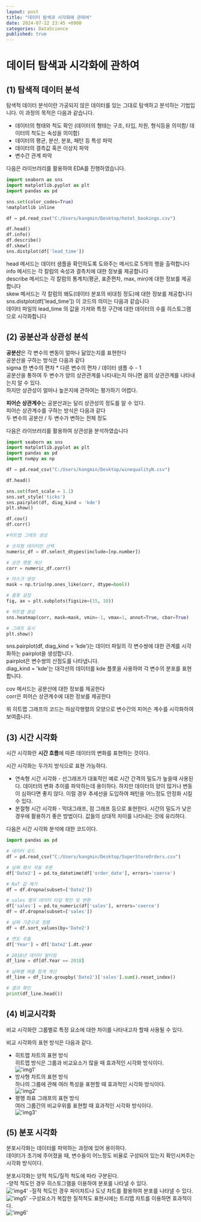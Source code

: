 ```yaml
---
layout: post
title: "데이터 탐색과 시각화에 관하여"
date: 2024-07-22 23:45 +0900
categories: DataScience
published: true
---
```

데이터 탐색과 시각화에 관하여
===
(1) 탐색적 데이터 분석
---
탐색적 데이터 분석이란 가공되지 않은 데이터를 있는 그대로 탐색하고 분석하는 기법입니다.
이 과정의 목적은 다음과 같습니다.
* 데이터의 형태와 척도 확인 (데이터의 형태는 구조, 타입, 차원, 형식등을 의미함/ 데이터의 척도는 속성을 의미함)
* 데이터의 평균, 분산, 분포, 패턴 등 특성 파악
* 데이터의 결측값 혹은 이상치 파악
* 변수간 관계 파악

다음은 라이브러리를 활용하여 EDA를 진행하였습니다.

```python
import seaborn as sns
import matplotlib.pyplot as plt
import pandas as pd

sns.set(color_codes=True)
%matplotlib inline

df = pd.read_csv("C:/Users/kangmin/Desktop/hotel_bookings.csv")

df.head()
df.info()
df.describe()
df.skew()
sns.distplot(df['lead_time'])
```
head 메서드는 데이터 샘플을 확인하도록 도와주는 메서드로 5개의 행을 출력합니다  
info 메서드는 각 칼럼의 속성과 결측치에 대한 정보룰 제공합니다  
describe 메서드는 각 칼럼의 통계치(평균, 표준편차, max, min)에 대한 정보를 제공합니다  
skew 메서드는 각 칼럼의 왜도(데이터 분포의 비대칭 정도)에 대한 정보를 제공합니다  
sns.distplot(df['lead_time']) 이 코드의 의미는 다음과 같습니다  
데이터 파일의 lead_time 의 값을 가져와 특정 구간에 대한 데이터의 수를 히스토그램으로 시각화합니다  

(2) 공분산과 상관성 분석
---
**공분산**은 각 변수의 변동이 얼마나 닮았는지를 표현한다  
공분산을 구하는 방식은 다음과 같다  
sigma 한 변수의 편차 * 다른 변수의 편차 / 데이터 샘플 수 - 1  
공분산을 통하여 두 변수가 양의 상관관계를 나타내는지 아니면 음의 상관관계를 나타내는지 알 수 있다.  
하지만 상관성이 얼마나 높은지에 관하여는 평가하기 어렵다.  

**피어슨 상관계수**는 공분산과는 달리 상관성의 정도를 알 수 있다.  
피어슨 상관계수를 구하는 방식은 다음과 같다  
두 변수의 공분산 / 두 변수가 변하는 전체 정도  

다음은 라이브러리를 활용하여 상관성을 분석하였습니다  

```python
import seaborn as sns
import matplotlib.pyplot as plt
import pandas as pd
import numpy as np

df = pd.read_csv("C:/Users/kangmin/Desktop/winequalityN.csv")

df.head()

sns.set(font_scale = 1.1)
sns.set_style('ticks')
sns.pairplot(df, diag_kind = 'kde')
plt.show()

df.cov()
df.corr()

#히트맵 그래프 생성

# 숫자형 데이터만 선택
numeric_df = df.select_dtypes(include=[np.number])

# 상관 행렬 계산
corr = numeric_df.corr()

# 마스크 생성
mask = np.triu(np.ones_like(corr, dtype=bool))

# 플롯 설정
fig, ax = plt.subplots(figsize=(15, 10))

# 히트맵 생성
sns.heatmap(corr, mask=mask, vmin=-1, vmax=1, annot=True, cbar=True)

# 그래프 표시
plt.show()
```
sns.pairplot(df, diag_kind = 'kde')는 데이터 파일의 각 변수쌍에 대한 관계를 시각화하는 pairplot을 생성합니다.  
pairplot은 변수쌍의 산점도를 나타냅니다.   
diag_kind = 'kde'는 대각선의 데이터를 kde 플롯을 사용하여 각 변수의 분포를 표현합니다.  

cov 메서드는 공분산에 대한 정보를 제공한다  
corr은 피어슨 상관계수에 대한 정보를 제공한다  

위 히트맵 그래프의 코드는 하삼각행렬의 모양으로 변수간의 피어슨 계수를 시각화하여 보여줍니다.  

(3) 시간 시각화
---
시간 시각화란 **시간 흐름**에 따른 데이터의 변화를 표현하는 것이다.

시간 시각화는 두가지 방식으로 표현 가능하다.  
* 연속형 시간 시각화 - 선그래프가 대표적인 예로 시간 간격의 밀도가 높을때 사용된다. 데이터의 변화 추이를 파악하는데 용이하다. 하지만 데이터의 양이 많거나 변동이 심하다면 좋지   않다. 이럴 경우 추세선을 도입하여 패턴을 어느정도 안정화 시킬 수 있다.  
* 분절형 시간 시각화 - 막대그래프, 점 그래프 등으로 표현한다. 시간의 밀도가 낮은 경우에 활용하기 좋은 방법이다. 값들의 상대적 차이를 나타내는 것에 유리하다.  

다음은 시간 시각화 분석에 대한 코드이다.  
```python
import pandas as pd

# 데이터 로드
df = pd.read_csv("C:/Users/kangmin/Desktop/SuperStoreOrders.csv")

# 날짜 형식 자동 추론
df['Date2'] = pd.to_datetime(df['order_date'], errors='coerce')

# NaT 값 제거
df = df.dropna(subset=['Date2'])

# sales 열의 데이터 타입 확인 및 변환
df['sales'] = pd.to_numeric(df['sales'], errors='coerce')
df = df.dropna(subset=['sales'])

# 날짜 기준으로 정렬
df = df.sort_values(by='Date2')

# 연도 추출
df['Year'] = df['Date2'].dt.year

# 2018년 데이터 필터링
df_line = df[df.Year == 2018]

# 날짜별 매출 합계 계산
df_line = df_line.groupby('Date2')['sales'].sum().reset_index()

# 결과 확인
print(df_line.head())
```

(4) 비교시각화
---
비교 시각화란 그룹별로 특정 요소에 대한 차이를 나타내고자 할때 사용될 수 있다.  

비교 시각화의 표현 방식은 다음과 같다.  
* 히트맵 차트의 표현 방식  
히트맵 방식은 그룹과 비교요소가 많을 때 효과적인 시각화 방식이다.  
!['img1'](https://blog.kakaocdn.net/dn/cBN6Fg/btrffQcA9S1/9jzfhZZH2iAmAlZzn2MbK0/img.png)
* 방사형 차트의 표현 방식  
하나의 그룹에 관해 여러 특성을 표현할 때 효과적인 시각화 방식이다.  
!['img2'](https://mobiinsidecontent.s3.ap-northeast-2.amazonaws.com/kr/wp-content/uploads/2021/01/13104150/%EA%B7%B8%EB%A6%BC2.png)
* 평행 좌표 그래프의 표현 방식  
여러 그룹간의 비교우위를 표현할 때 효과적인 시각화 방식이다.  
!['img3'](https://docs.tibco.com/pub/sfire-analyst/12.4.0/doc/html/ko-KR/TIB_sfire_client/client/images/pcp_actual_values_1.png)

(5) 분포 시각화  
---
분포시각화는 데이터를 파악하는 과정에 있어 용이하다.  
데이터가 초기에 주어졌을 때, 변수들이 어느정도 비율로 구성되어 있는지 확인시켜주는 시각화 방식이다.  

분포시각화는 양적 척도/질적 척도에 따라 구분된다.  
-양적 척도인 경우 히스토그램을 이용하여 분포를 나타낼 수 있다.  
!['img4'](https://miro.medium.com/v2/resize:fit:1400/1*gINNfboMv-7ut9_PBqI5cg.png)
-질적 척도인 경우 파이차트나 도넛 차트를 활용하여 분포를 나타낼 수 있다.  
!['img5'](https://wikidocs.net/images/page/187709/pie_5.png)
-구성요소가 복잡한 질적척도 표현시에는 트리맵 차트를 이용하면 효과적이다.  
!['img6'](https://blog.kakaocdn.net/dn/cpMQBC/btqHesvrhq4/qBT6d7vwSMV9cZU11lf1V1/img.png)





